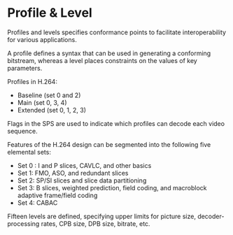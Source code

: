 # Profile & Level

Profiles and levels specifies conformance points to facilitate interoperability for various applications.

A profile defines a syntax that can be used in generating a conforming bitstream, whereas a level places constraints on the values of key parameters.

Profiles in H.264:

- Baseline (set 0 and 2)
- Main (set 0, 3, 4)
- Extended (set 0, 1, 2, 3)

Flags in the SPS are used to indicate which profiles can decode each video sequence.

Features of the H.264 design can be segmented into the following five elemental sets:

- Set 0 : I and P slices, CAVLC, and other basics
- Set 1: FMO, ASO, and redundant slices
- Set 2: SP/SI slices and slice data partitioning
- Set 3: B slices, weighted prediction, field coding, and macroblock adaptive frame/field coding
- Set 4: CABAC

Fifteen levels are defined, specifying upper limits for picture size, decoder-processing rates, CPB size, DPB size, bitrate, etc.